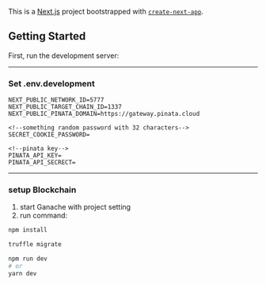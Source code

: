 This is a [Next.js](https://nextjs.org/) project bootstrapped with [`create-next-app`](https://github.com/vercel/next.js/tree/canary/packages/create-next-app).

## Getting Started

First, run the development server:

---

### Set .env.development

    NEXT_PUBLIC_NETWORK_ID=5777
    NEXT_PUBLIC_TARGET_CHAIN_ID=1337
    NEXT_PUBLIC_PINATA_DOMAIN=https://gateway.pinata.cloud
    
    <!--something random password with 32 characters-->
    SECRET_COOKIE_PASSWORD= 
    
    <!--pinata key-->
    PINATA_API_KEY= 
    PINATA_API_SECRECT=

---

### setup Blockchain

 1. start Ganache with project setting
 2. run command:

```bash
npm install

truffle migrate

npm run dev
# or
yarn dev
```


